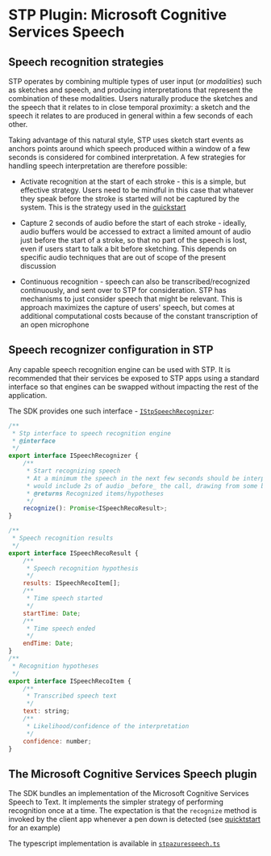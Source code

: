 # STP Plugin: Microsoft Cognitive Services Speech

## Speech recognition strategies

STP operates by combining multiple types of user input (or *modalities*) such as sketches and speech, and producing interpretations that represent the combination of these modalities. Users naturally produce the sketches and the speech that it relates to in close temporal proximity: a sketch and the speech it relates to are produced in general within a few seconds of each other.

Taking advantage of this natural style, STP uses sketch start events as anchors points around which speech produced within a window of a few seconds is considered for combined interpretation. A few strategies for handling speech interpretation are therefore possible:

* Activate recognition at the start of each stroke - this is a simple, but effective strategy. Users need to be mindful in this case that whatever they speak before the stroke is started will not be captured by the system. This is the strategy used in the [quickstart](../../quickstart/js)

* Capture 2 seconds of audio before the start of each stroke - ideally, audio buffers would be accessed to extract a limited amount of audio just before the start of a stroke, so that no part of the speech is lost, even if users start to talk a bit before sketching. This depends on specific audio techniques that are out of scope of the present discussion

* Continuous recognition - speech can also be transcribed/recognized continuously, and sent over to STP for consideration. STP has mechanisms to just consider speech that might be relevant. This is approach maximizes the capture of users' speech, but comes at additional computational costs because of the constant transcription of an open microphone

## Speech recognizer configuration in STP

Any capable speech recognition engine can be used with STP. It is recommended that their services be exposed to STP apps using a standard interface so that engines can be swapped without impacting the rest of the application. 

The SDK provides one such interface - [`IStpSpeechRecognizer`](interfaces/IStpSpeechRecognizer):

```javascript
/**
 * Stp interface to speech recognition engine
 * @interface
 */
export interface ISpeechRecognizer {
    /**
     * Start recognizing speech
     * At a minimum the speech in the next few seconds should be interpreted. Ideally, the recognition
     * would include 2s of audio _before_ the call, drawing from some buffer
     * @returns Recognized items/hypotheses
     */
    recognize(): Promise<ISpeechRecoResult>;
}

/**
 * Speech recognition results
 */
export interface ISpeechRecoResult {
    /**
     * Speech recognition hypothesis
     */
    results: ISpeechRecoItem[];
    /**
     * Time speech started
     */
    startTime: Date;
    /**
     * Time speech ended
     */
    endTime: Date;
}
/**
 * Recognition hypotheses
 */
export interface ISpeechRecoItem {
    /**
     * Transcribed speech text
     */
    text: string;
    /**
     * Likelihood/confidence of the interpretation
     */
    confidence: number;
}
```

## The Microsoft Cognitive Services Speech plugin

The SDK bundles an implementation of the Microsoft Cognitive Services Speech to Text. It implements the simpler strategy of performing recognition once at a time. The expectation is that the `recognize` method is invoked by the client app whenever a pen down is detected (see [quicktstart](../../quickstart/js) for an example)

The typescript implementation is available in  [`stpazurespeech.ts`](stpazurespeech.ts)
